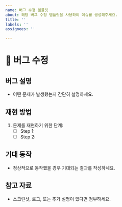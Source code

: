 ```yaml
---
name: 버그 수정 템플릿
about: 해당 버그 수정 템플릿을 사용하여 이슈를 생성해주세요.
title: ''
labels: ''
assignees: ''

---
```


🐛 버그 수정
=======

## 버그 설명
- 어떤 문제가 발생했는지 간단히 설명하세요.

## 재현 방법
1. 문제를 재현하기 위한 단계:
    - [ ] Step 1:
    - [ ] Step 2:

## 기대 동작
- 정상적으로 동작했을 경우 기대되는 결과를 작성하세요.

## 참고 자료
- 스크린샷, 로그, 또는 추가 설명이 있다면 첨부하세요.
